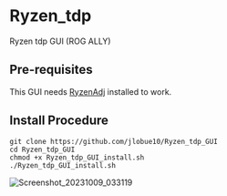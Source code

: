 # Ryzen_tdp
Ryzen tdp GUI  (ROG ALLY)

## Pre-requisites

This GUI needs [RyzenAdj](https://github.com/FlyGoat/RyzenAdj) installed to work.

## Install Procedure
```
git clone https://github.com/jlobue10/Ryzen_tdp_GUI
cd Ryzen_tdp_GUI
chmod +x Ryzen_tdp_GUI_install.sh
./Ryzen_tdp_GUI_install.sh
```
![Screenshot_20231009_033119](https://github.com/jlobue10/Ryzen_tdp_GUI/assets/9971433/c31449d5-8181-40c6-8e1c-81ad4083d7ab)
